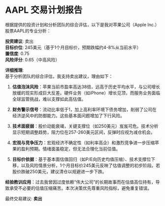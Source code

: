 # AAPL 交易计划报告

根据提供的投资计划和分析团队的综合评估，以下是我对苹果公司（Apple Inc.）股票AAPL的专业分析：

**投资建议**: 卖出  
**目标价位**: 245美元（基于1个月目标价，预期跌幅约4-8%从当前水平）  
**置信度**: 0.75  
**风险评分**: 0.65（中高风险）

**详细推理**:  
基于分析团队的综合评估，我支持卖出建议，理由如下：

1. **估值泡沫风险**：苹果当前市盈率高达38倍，远高于历史平均水平，与公司增长放缓的现实形成巨大反差。硬件业务（如iPhone）增长见顶，而服务业务面临全球监管挑战，难以支撑如此高估值。

2. **财务警示信号**：流动比率低于1，加上高利率环境下债务增加，削弱了公司在经济逆风中的防御能力。这些基本面问题增加了下行风险。

3. **技术面疲弱**：股价动能衰竭，关键支撑位（如250美元）岌岌可危。技术分析显示短期调整趋势，阻力位在257-260美元区间，反弹时应视为减仓机会。

4. **宏观与竞争压力**：宏观经济不确定性（如利率高企）和激烈竞争进一步压缩苹果的盈利预期。情绪面虽稳定，但无法合理化当前估值。

5. **目标价依据**：基于基本面估值回归（如P/E向历史均值压缩）、技术支撑位下移，以及风险情景分析，1个月目标价245美元反映了估值调整的初步阶段。若股价跌破250美元，建议清仓以规避进一步下跌。

**经验教训应用**：过去我曾因过度依赖“伟大公司”的长期故事而在估值高位持有，导致承受不必要的估值压缩痛苦。本次决策优先尊重风险指标，避免重复错误。

最终交易建议: **卖出**